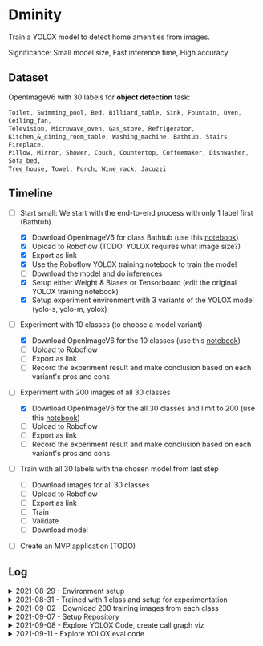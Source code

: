 # Dminity

Train a YOLOX model to detect home amenities from images.

Significance: Small model size, Fast inference time, High accuracy
## Dataset 

OpenImageV6 with 30 labels for **object detection** task:

```
Toilet, Swimming_pool, Bed, Billiard_table, Sink, Fountain, Oven, Ceiling_fan,
Television, Microwave_oven, Gas_stove, Refrigerator,
Kitchen_&_dining_room_table, Washing_machine, Bathtub, Stairs, Fireplace,
Pillow, Mirror, Shower, Couch, Countertop, Coffeemaker, Dishwasher, Sofa_bed,
Tree_house, Towel, Porch, Wine_rack, Jacuzzi 
```

## Timeline

- [ ] Start small: We start with the end-to-end process with only 1 label first
  (Bathtub).
  - [X] Download OpenImageV6 for class Bathtub (use this
    [notebook](https://colab.research.google.com/drive/14ISeuv3frabPFo2F-giIzZdPr2dukmLW#scrollTo=tzyrJovZPa3I))
  - [X] Upload to Roboflow (TODO: YOLOX requires what image size?)
  - [X] Export as link
  - [X] Use the Roboflow YOLOX training notebook to train the model
  - [ ] Download the model and do inferences
  - [X] Setup either Weight & Biases or Tensorboard (edit the original YOLOX
    training notebook)
  - [X] Setup experiment environment with 3 variants of the YOLOX model (yolo-s,
    yolo-m, yolox)

- [ ] Experiment with 10 classes (to choose a model variant)
  - [X] Download OpenImageV6 for the 10 classes (use this
    [notebook](https://colab.research.google.com/drive/14ISeuv3frabPFo2F-giIzZdPr2dukmLW#scrollTo=tzyrJovZPa3I))
  - [ ] Upload to Roboflow
  - [ ] Export as link
  - [ ] Record the experiment result and make conclusion based on each variant's
    pros and cons

- [ ] Experiment with 200 images of all 30 classes
  - [X] Download OpenImageV6 for the all 30 classes and limit to 200 (use this
    [notebook](https://colab.research.google.com/drive/14ISeuv3frabPFo2F-giIzZdPr2dukmLW#scrollTo=tzyrJovZPa3I))
  - [ ] Upload to Roboflow
  - [ ] Export as link
  - [ ] Record the experiment result and make conclusion based on each variant's
    pros and cons

- [ ] Train with all 30 labels with the chosen model from last step
  - [ ] Download images for all 30 classes
  - [ ] Upload to Roboflow
  - [ ] Export as link
  - [ ] Train
  - [ ] Validate
  - [ ] Download model

- [ ] Create an MVP application (TODO)


## Log

<details>

  <summary>2021-08-29 - Environment setup</summary>

  Created a
  [notebook](https://colab.research.google.com/drive/14ISeuv3frabPFo2F-giIzZdPr2dukmLW#scrollTo=tIE5_pB4IeG6)
  Download Custom OpenImage Dataset and Upload to Google Drive.

  Uploaded custom dataset with 1 class -- Bathtub -- to roboflow.

  The
  [notebook](https://colab.research.google.com/drive/1eZk39KM8PubtwisTqWk_L-RT6c_ARN_K#scrollTo=s5h536amH32Z)
  for training YOLOX with roboflow requires Pascal VOC export format.

  [Here](https://github.com/Megvii-BaseDetection/YOLOX/blob/main/docs/manipulate_training_image_size.md)
  it says that YOLOX needs 640x640 input size. Yolo-tiny and Yolo-nano needs
  416x416.

  Tomorrow: 
  - [X] Download the 10 classes dataset and upload to drive
  - [X] Resize the Bathtub dataset to what YOLOX requires and continue with training
  - [X] setting up for experimentation.

</details>


<details>

  <summary>2021-08-31 - Trained with 1 class and setup for experimentation</summary>

  Trained using the notebook with the bathtub dataset. Confirmed that 640x640 is
  the correct input size for the model.

  The eval cell does'nt work, with an error of division with zero (the zero is the
  number of eval images, the `n_samples`). However, the folder containing eval
  list of images in `/content/YOLOX/datasets/VOC2012/ImageSets/Main/val.txt` does
  have a lot of items. TODO: look into the evaluator dataset loader script.

  Things to note: the train & test were successful although they're using the same
  dataloader.

  ```
  File "/content/YOLOX/yolox/evaluators/voc_evaluator.py", line 167, in evaluate_prediction
      a_infer_time = 1000 * inference_time / (n_samples * self.dataloader.batch_size)
                            │                 │           │    │          └ 64
                            │                 │           │    └ <torch.utils.data.dataloader.DataLoader object at 0x7fc4a27cdad0>
                            │                 │           └ <yolox.evaluators.voc_evaluator.VOCEvaluator object at 0x7fc4a27cd8d0>
                            │                 └ 0.0
                            └ 0.0

  ZeroDivisionError: float division by zero
  ```

  The first inference result (yolox-s):

  ![](./imgs/first_inference_eval.png)

#### Experimentation

  For the experimentation, I saw somewhere in the trainer that it writes to a
  tensorboard's `SummaryWriter`. If I can load it into tensorboard locally, I can
  see the result after training finished for the day & make conclusions.

  Path of the trainer: `/content/YOLOX/yolox/core/trainer.py`

  On line 178:

  ```Python
    # Tensorboard logger
    if self.rank == 0:
        self.tblogger = SummaryWriter(self.file_name)
  ```

  The Tensorboard events are stored in the experiment folder.

  Path: `/content/YOLOX_Outputs/<experiment_name>`

  Just zip the whole directory, mount gdrive and copy. Then, download to local and
  launch tensorboard locally to see the experiment.

  The trainer only writes the average precision though, idk if there are other
  useful information to get.

  TODO: check other information one can get from `tensorboard.SummaryWriter`

  ![](./imgs/tensorboard_bathtub_yolox-s.png)

  To experiment with other yolox variants, 

  1. Download pretrained weights from [the checkpoint storage](https://github.com/Megvii-BaseDetection/storage/releases) 
  2. Copy dataloaders from the yolo_s example into `exps/default/<model_variant>`
     to make the train script load Pascal VOC format datasets
  3. Train
  4. Zip and download outputs
  5. Watch output in tensorboard locally

  **Tensorboard with the training outputs of yolox-s and yolox-m for bathtub:**

  ![](./imgs/tensorboard_bathtub_yolox-s-and-m.png)

</details>


<details>

  <summary>2021-09-02 - Download 200 training images from each class</summary>

  08:30 -- Tried uploading the first 10 classes to roboflow with no limit (16275 train,
  1124 test, 280 validation). Browser kept going out of memory.

  However, roboflow has "add more image to a dataset" feature, so maybe we can
  upload 5 classes at a time for 30/5 = 6 times. Could take a day or two of
  downloading and uploading.

  That's a problem for when we want to do the end-to-end process with all the
  data. But today, we are going to do 10 classes at a time with a limit of 200
  data per class to start with experimentation.

  10:02 -- Uploading `OID_lim200_1-10` to roboflow (classes 1 through 10,
  limited to 200 images for each class.) and downloading `OID_lim200_11-20` from
  OpenImage.

  10:31 -- `OID_lim200_01-10` had some problem (didnt map the class code to
  class name). Need to redownload. `OID_lim200_11-20` works fine with a total of
  2479 images.

  12:41 -- Downloaded `OID_lim200_01-10`, `OID_lim200_11-20` &
  `OID_lim200_21-30` and created a new project on roboflow just for
  experimenting

  Here are all the number of images in each 10-class-bucket limit to 200 images
  each class that we need to upload:

  ```shell
  ╰─ ls OID_lim200_01-10/Dataset/*/*/*.jpg | wc -l
  2825

  ╰─ ls OID_lim200_11-20/Dataset/*/*/*.jpg | wc -l
  2479

  ╰─ ls OID_lim200_21-30/Dataset/*/*/*.jpg | wc -l
  1719
  ```

  And the size of each bucket:

  ```shell
  ╰─ du -hs OID_lim200_*
  1019M   OID_lim200_01-10
  886M    OID_lim200_11-20
  718M    OID_lim200_21-30
  ```

  14:17 -- Done for the day.

</details>

<details>

  <summary>2021-09-07 - Setup Repository</summary>

   ```
   . dminity/
   |__ dataset/
   | |__ download-custom-openimage-dataset.ipynb
   |__ train/
   | |__ experiment-yolox-variants.ipynb
   |__ deploy/ #TODO
   ```


</details>

<details>

  <summary>2021-09-08 - Explore YOLOX Code, create call graph viz</summary>

  - [ ] Setup ~weights and biases~ tensorboard in my [fork of the YOLOX repo](https://github.com/dolpheyn/YOLOX)

  ## Notes

  [draw io call graph for train](https://drive.google.com/file/d/1R-jK3SI4jDa73exhMATZGUfo2-oiHKwv/view?usp=sharing)

  If we give `--fp16` arg when executing `train.py`, it will adopt [mixed precision training](https://docs.nvidia.com/deeplearning/performance/mixed-precision-training/index.html)
  that will decrease memory usage and bandwith resulting to speed up in training.

  To show more things in tensorboard, add metrics to SummaryWriter
  (self.tblogger) in `yolox/core/trainer.py` in `Trainer::after_epoch` 
  [on this line](https://github.com/roboflow-ai/YOLOX/blob/main/yolox/core/trainer.py#L213)

</details>

<details>

  <summary>2021-09-11 - Explore YOLOX eval code</summary>

  Found where to add more scalar to tensorboard SummaryWriter (in
  `Trainer::evaluate_and_save_model`).

  Need to know where to get all the missing metrics in order to write to tb
  every epoch.

  Missing metrics:

  - [ ] `train/box_loss`
  - [ ] `train/obj_loss`
  - [ ] `train/cls_loss`
  - [ ] `metrics/precision`
  - [ ] `metrics/recall`
  - [ ] `val/box_loss`
  - [ ] `val/obj_loss`
  - [ ] `val/cls_loss`
  - [ ] `x/lr0`
  - [ ] `x/lr1`
  - [ ] `x/lr2`

  What are dem losses?

  `box_loss` is a loss that measures how "tight" the predicted bounding boxes
  are to the ground truth object (usually a regression loss, L1, smoothL1 etc.).

  `cls_loss` a loss that measures the correctness of the classification of each
  predicted bounding box: each box may contain an object class, or a
  "background". This loss is usually called cross entropy loss

  Where can I get the metrics?

  `train/*` and `metrics/*`: maybe from `outputs = model()`

  hyperparameters (`x/*`): maybe from optimizer

  TODO tomorrow: Output everything in outputs (in
  `trainer::train_for_one_iter`).

</details>
